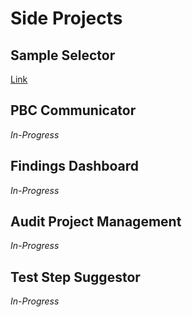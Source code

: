 # Side Projects

## Sample Selector
[Link](docs/Sampler.html)

## PBC Communicator
*In-Progress*

## Findings Dashboard
*In-Progress*

## Audit Project Management
*In-Progress*

## Test Step Suggestor
*In-Progress*
